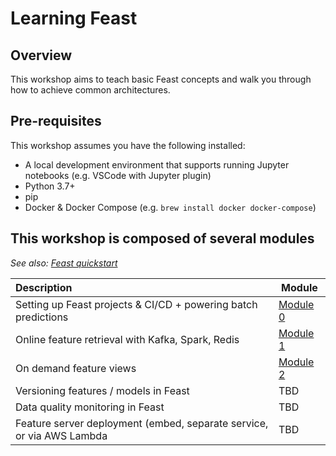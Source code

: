 # Learning Feast

## Overview

This workshop aims to teach basic Feast concepts and walk you through how to achieve common architectures.

## Pre-requisites
This workshop assumes you have the following installed:
- A local development environment that supports running Jupyter notebooks (e.g. VSCode with Jupyter plugin)
- Python 3.7+
- pip
- Docker & Docker Compose (e.g. `brew install docker docker-compose`)

## This workshop is composed of several modules
*See also: [Feast quickstart](https://docs.feast.dev/getting-started/quickstart)*

| Description                                                           | Module                         |
| :-------------------------------------------------------------------- | ------------------------------ |
| Setting up Feast projects & CI/CD + powering batch predictions        | [Module 0](module_0/README.md) |
| Online feature retrieval with Kafka, Spark, Redis                     | [Module 1](module_1/README.md) |
| On demand feature views                                               | [Module 2](module_2/README.md) |
| Versioning features / models in Feast                                 | TBD                            |
| Data quality monitoring in Feast                                      | TBD                            |
| Feature server deployment (embed, separate service, or via AWS Lambda | TBD                            |

